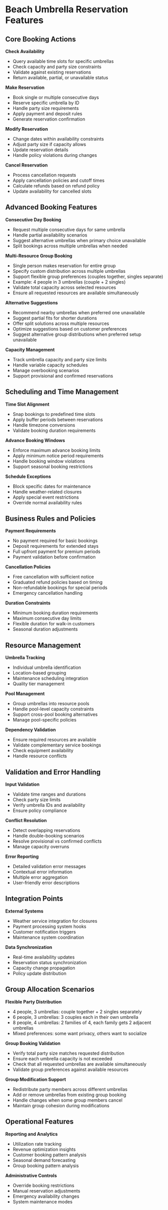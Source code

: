 # Beach Umbrella Reservation Features

## Core Booking Actions

**Check Availability**
- Query available time slots for specific umbrellas
- Check capacity and party size constraints
- Validate against existing reservations
- Return available, partial, or unavailable status

**Make Reservation**
- Book single or multiple consecutive days
- Reserve specific umbrella by ID
- Handle party size requirements
- Apply payment and deposit rules
- Generate reservation confirmation

**Modify Reservation**
- Change dates within availability constraints
- Adjust party size if capacity allows
- Update reservation details
- Handle policy violations during changes

**Cancel Reservation**
- Process cancellation requests
- Apply cancellation policies and cutoff times
- Calculate refunds based on refund policy
- Update availability for cancelled slots

## Advanced Booking Features

**Consecutive Day Booking**
- Request multiple consecutive days for same umbrella
- Handle partial availability scenarios
- Suggest alternative umbrellas when primary choice unavailable
- Split bookings across multiple umbrellas when needed

**Multi-Resource Group Booking**
- Single person makes reservation for entire group
- Specify custom distribution across multiple umbrellas
- Support flexible group preferences (couples together, singles separate)
- Example: 4 people in 3 umbrellas (couple + 2 singles)
- Validate total capacity across selected resources
- Ensure all requested resources are available simultaneously

**Alternative Suggestions**
- Recommend nearby umbrellas when preferred one unavailable
- Suggest partial fits for shorter durations
- Offer split solutions across multiple resources
- Optimize suggestions based on customer preferences
- Suggest alternative group distributions when preferred setup unavailable

**Capacity Management**
- Track umbrella capacity and party size limits
- Handle variable capacity schedules
- Manage overbooking scenarios
- Support provisional and confirmed reservations

## Scheduling and Time Management

**Time Slot Alignment**
- Snap bookings to predefined time slots
- Apply buffer periods between reservations
- Handle timezone conversions
- Validate booking duration requirements

**Advance Booking Windows**
- Enforce maximum advance booking limits
- Apply minimum notice period requirements
- Handle booking window violations
- Support seasonal booking restrictions

**Schedule Exceptions**
- Block specific dates for maintenance
- Handle weather-related closures
- Apply special event restrictions
- Override normal availability rules

## Business Rules and Policies

**Payment Requirements**
- No payment required for basic bookings
- Deposit requirements for extended stays
- Full upfront payment for premium periods
- Payment validation before confirmation

**Cancellation Policies**
- Free cancellation with sufficient notice
- Graduated refund policies based on timing
- Non-refundable bookings for special periods
- Emergency cancellation handling

**Duration Constraints**
- Minimum booking duration requirements
- Maximum consecutive day limits
- Flexible duration for walk-in customers
- Seasonal duration adjustments

## Resource Management

**Umbrella Tracking**
- Individual umbrella identification
- Location-based grouping
- Maintenance scheduling integration
- Quality tier management

**Pool Management**
- Group umbrellas into resource pools
- Handle pool-level capacity constraints
- Support cross-pool booking alternatives
- Manage pool-specific policies

**Dependency Validation**
- Ensure required resources are available
- Validate complementary service bookings
- Check equipment availability
- Handle resource conflicts

## Validation and Error Handling

**Input Validation**
- Validate time ranges and durations
- Check party size limits
- Verify umbrella IDs and availability
- Ensure policy compliance

**Conflict Resolution**
- Detect overlapping reservations
- Handle double-booking scenarios
- Resolve provisional vs confirmed conflicts
- Manage capacity overruns

**Error Reporting**
- Detailed validation error messages
- Contextual error information
- Multiple error aggregation
- User-friendly error descriptions

## Integration Points

**External Systems**
- Weather service integration for closures
- Payment processing system hooks
- Customer notification triggers
- Maintenance system coordination

**Data Synchronization**
- Real-time availability updates
- Reservation status synchronization
- Capacity change propagation
- Policy update distribution

## Group Allocation Scenarios

**Flexible Party Distribution**
- 4 people, 3 umbrellas: couple together + 2 singles separately
- 6 people, 3 umbrellas: 3 couples each in their own umbrella
- 8 people, 4 umbrellas: 2 families of 4, each family gets 2 adjacent umbrellas
- Mixed preferences: some want privacy, others want to socialize

**Group Booking Validation**
- Verify total party size matches requested distribution
- Ensure each umbrella capacity is not exceeded
- Check that all requested umbrellas are available simultaneously
- Validate group preferences against available resources

**Group Modification Support**
- Redistribute party members across different umbrellas
- Add or remove umbrellas from existing group booking
- Handle changes when some group members cancel
- Maintain group cohesion during modifications

## Operational Features

**Reporting and Analytics**
- Utilization rate tracking
- Revenue optimization insights
- Customer booking pattern analysis
- Seasonal demand forecasting
- Group booking pattern analysis

**Administrative Controls**
- Override booking restrictions
- Manual reservation adjustments
- Emergency availability changes
- System maintenance modes
